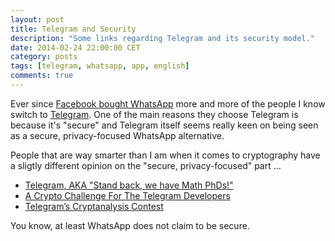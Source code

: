 ```yaml
---
layout: post
title: Telegram and Security
description: "Some links regarding Telegram and its security model."
date: 2014-02-24 22:00:00 CET
category: posts
tags: [telegram, whatsapp, app, english]
comments: true
---
```


Ever since [Facebook bought WhatsApp](http://techcrunch.com/2014/02/19/facebook-buying-whatsapp-for-16b-in-cash-and-stock-plus-3b-in-rsus/) more and more of the people I know switch to [Telegram](https://telegram.org). One of the main reasons they choose Telegram is because it's "secure" and Telegram itself seems really keen on being seen as a secure, privacy-focused WhatsApp alternative.

People that are way smarter than I am when it comes to cryptography have a sligtly different opinion on the "secure, privacy-focused" part …

- [Telegram, AKA "Stand back, we have Math PhDs!"](http://unhandledexpression.com/2013/12/17/telegram-stand-back-we-know-maths/)
- [A Crypto Challenge For The Telegram Developers](http://thoughtcrime.org/blog/telegram-crypto-challenge/)
- [Telegram’s Cryptanalysis Contest](http://www.cryptofails.com/post/70546720222/telegrams-cryptanalysis-contest)

You know, at least WhatsApp does not claim to be secure.

